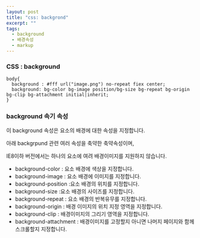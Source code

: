 ```yaml
---
layout: post
title: "css: backgrond"
excerpt: ""
tags: 
  - background
  - 배경속성
  - markup
---
```


### CSS : background
```
body{
  background : #fff url("image.png") no-repeat fiex center;
  background: bg-color bg-image position/bg-size bg-repeat bg-origin bg-clip bg-attachment initial|inherit;
}
```
### background 속기 속성

이 background 속성은 요소의 배경에 대한 속성을 지정합니다. 

아래 backgrpund 관련 여러 속성을 축약한 축약속성이며,

IE8이하 버전에서는 하나의 요소에 여려 배경이미지를 지원하지 않습니다.

- background-color : 요소 배경에 색상을 지정합니다.
- background-image : 요소 배경에 이미지를 지정합니다.
- background-position :요소 배경의 위치를 지정합니다.
- background-size :요소 배경의 사이즈를 지정합니다.
- background-repeat : 요소 배경의 반복유무를 지정합니다.
- background-origin : 배경 이미지의 위치 지정 영역을 지정합니다.
- background-clip : 배경이미지의 그리기 영역을 지정합니다.
- background-attachment : 배경이미지를 고정할지 아니면 나머지 페이지와 함께 스크롤할지 지정합니다.


